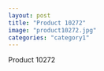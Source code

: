 ```yaml
---
layout: post
title: "Product 10272"
image: "product10272.jpg"
categories: "category1"
---
```

Product 10272
